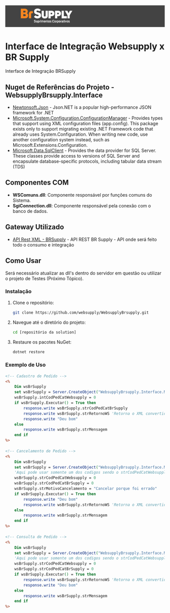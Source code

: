 ![Logo do Projeto](logo.png)

# Interface de Integração Websupply x BR Supply

Interface de Integração BRSupply

## Nuget de Referências do Projeto - WebsupplyBrsupply.Interface

- [Newtonsoft.Json](https://www.nuget.org/packages/Newtonsoft.Json/13.0.3) - Json.NET is a popular high-performance JSON framework for .NET
- [Microsoft.System.Configuration.ConfigurationManager](https://www.nuget.org/packages/System.Configuration.ConfigurationManager/8.0.0) - Provides types that support using XML configuration files (app.config). This package exists only to support migrating existing .NET Framework code that already uses System.Configuration. When writing new code, use another configuration system instead, such as Microsoft.Extensions.Configuration.
- [Microsoft.Data.SqlClient](https://www.nuget.org/packages/Microsoft.Data.SqlClient/2.1.4) - Provides the data provider for SQL Server. These classes provide access to versions of SQL Server and encapsulate database-specific protocols, including tabular data stream (TDS)

## Componentes COM

- **WSComuns.dll**: Componente responsável por funções comuns do Sistema.
- **SgiConnection.dll**: Componente responsável pela conexão com o banco de dados.

## Gateway Utilizado

- [API Rest XML - BRSupply](https://wbsvc.brsupply.com.br/webserviceimp/manual/) - API REST BR Supply - API onde será feito todo o consumo e integração

## Como Usar

Será necessário atualizar as dll's dentro do servidor em questão ou utilizar o projeto de Testes (Próximo Tópico).

### Instalação

1. Clone o repositório:
    ```bash
    git clone https://github.com/websupply/WebsupplyBrsupply.git
    ```
2. Navegue até o diretório do projeto:
    ```bash
    cd [repositório da solution]
    ```
3. Restaure os pacotes NuGet:
    ```bash
    dotnet restore
    ```

### Exemplo de Uso

```asp
<!-- Cadastro de Pedido -->
<%
    Dim wsBrSupply
    set wsBrSupply = Server.CreateObject("WebsupplyBrsupply.Interface.Metodos.PedidoCatalogoMetodo.CadastraPedido")
    wsBrSupply.intCodPedCatWebsupply = 0
    if wsBrSupply.Executar() = True then
        response.write wsBrSupply.strCodPedCatBrSupply
        response.write wsBrSupply.strRetornoWS 'Retorna o XML convertido em JSON da API
        response.write "Deu bom"
    else
        response.write wsBrSupply.strMensagem
    end if
%>

<!-- Cancelamento de Pedido -->
<%
    Dim wsBrSupply
    set wsBrSupply = Server.CreateObject("WebsupplyBrsupply.Interface.Metodos.PedidoCatalogoMetodo.CancelaPedido")
    'Aqui pode usar somente um dos codigos sendo o strCodPedCatWebsupply(Websupply) ou o strCodPedCatBrSupply(BR Supply)
    wsBrSupply.strCodPedCatWebsupply = 0
    wsBrSupply.strCodPedCatBrSupply = 0
    wsBrSupply.strMotivoCancelamento = "Cancelar porque foi errado"
    if wsBrSupply.Executar() = True then
        response.write "Deu bom"
        response.write wsBrSupply.strRetornoWS 'Retorna o XML convertido em JSON da API
    else
        response.write wsBrSupply.strMensagem
    end if
%>

<!-- Consulta de Pedido -->
<%
    Dim wsBrSupply
    set wsBrSupply = Server.CreateObject("WebsupplyBrsupply.Interface.Metodos.PedidoCatalogoMetodo.ConsultaPedido")
    'Aqui pode usar somente um dos codigos sendo o strCodPedCatWebsupply(Websupply) ou o strCodPedCatBrSupply(BR Supply)
    wsBrSupply.strCodPedCatWebsupply = 0
    wsBrSupply.strCodPedCatBrSupply = 0
    if wsBrSupply.Executar() = True then
        response.write wsBrSupply.strRetornoWS 'Retorna o XML convertido em JSON da API
        response.write "Deu bom"
    else
        response.write wsBrSupply.strMensagem
    end if
%>

